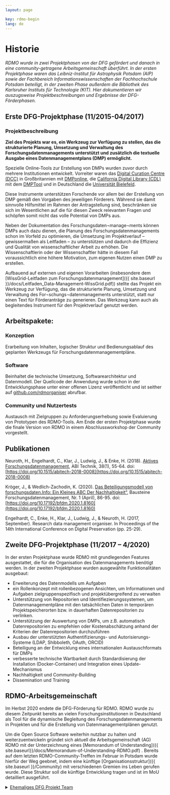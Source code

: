 ```yaml
---
layout: page

key: rdmo-begin
lang: de
---
```


# Historie

*RDMO wurde in zwei Projektphasen von der DFG gefördert und danach in eine community-getragene Arbeitsgemeinschaft überführt. In der ersten Projektphase waren das Leibniz-Institut für Astrophysik Potsdam (AIP) sowie der Fachbereich Informationswissenschaften der Fachhochschule Potsdam beteiligt, in der zweiten Phase außerdem die Bibliothek des Karlsruher Instituts für Technologie (KIT). Hier dokumentieren wir auszugsweise Projektbeschreibungen und Ergebnisse der DFG-Förderphasen.*

## Erste DFG-Projektphase (11/2015-04/2017)

### Projektbeschreibung

**Ziel des Projekts war es, ein Werkzeug zur Verfügung zu stellen, das die strukturierte Planung, Umsetzung und Verwaltung des Forschungsdatenmanagements unterstützt und zusätzlich die textuelle Ausgabe eines Datenmanagementplans (DMP) ermöglicht.**

Spezielle Online-Tools zur Erstellung von DMPs wurden zuvor durch mehrere Institutionen entwickelt. Vorreiter waren das [Digital Curation Centre (DCC)](http://www.dcc.ac.uk) in Großbritannien mit [DMPonline](https://dmponline.dcc.ac.uk), die [California Digital Library (CDL)](http://www.cdlib.org) mit dem [DMPTool](https://dmptool.org/) und in Deutschland die [Universität Bielefeld](https://www.uni-bielefeld.de/ub/digital/forschungsdaten).

Diese Instrumente unterstützen Forschende vor allem bei der Erstellung von DMP gemäß den Vorgaben des jeweiligen Förderers. Während sie damit sinnvolle Hilfsmittel im Rahmen der Antragstellung sind, beschränken sie sich im Wesentlichen auf die für diesen Zweck relevanten Fragen und schöpfen somit nicht das volle Potential von DMPs aus. 

Neben der Dokumentation des Forschungsdaten¬manage¬ments können DMPs auch dazu dienen, die Planung des Forschungsdatenmanagements schon im Vorfeld zu optimieren, die Umsetzung im Projektverlauf – gewissermaßen als Leitfaden – zu unterstützen und dadurch die Effizienz und Qualität von wissenschaftlicher Arbeit zu erhöhen. Die Wissenschaftlerin oder der Wissenschaftler hätte in diesem Fall voraussichtlich eine höhere Motivation, zum eigenen Nutzen einen DMP zu erstellen.

Aufbauend auf externen und eigenen Vorarbeiten (insbesondere dem [WissGrid-Leitfaden zum Forschungsdatenmanagement]({{ site.baseurl }}/docs/Leitfaden_Data-Management-WissGrid.pdf)) stellte das Projekt ein Werkzeug zur Verfügung, das die strukturierte Planung, Umsetzung und Verwaltung des For¬schungs¬datenmanagements unterstützt, statt nur einen Text für Förderanträge zu generieren. Das Werkzeug kann auch als begleitendes Instrument für den Projektverlauf genutzt werden.

## Arbeitspakete:

### Konzeption

Erarbeitung von Inhalten, logischer Struktur und Bedienungsablauf des geplanten Werkzeugs für Forschungsdatenmanagementpläne.

### Software

Beinhaltet die technische Umsetzung, Softwarearchitektur und Datenmodell. Der Quellcode der Anwendung wurde schon in der Entwicklungsphase unter einer offenen Lizenz veröffentlicht und ist seither auf [github.com/rdmorganiser](https://github.com/rdmorganiser) abrufbar.

### Community und Nutzertests

Austausch mit Zielgruppen zu Anforderungserhebung sowie Evaluierung von Prototypen des RDMO-Tools. Am Ende der ersten Projektphase wurde die finale Version von RDMO in einem Abschlussworkshop der Community vorgestellt.


## Publikationen

Neuroth, H., Engelhardt, C., Klar, J., Ludwig, J., & Enke, H. (2018). [Aktives Forschungsdatenmanagement](https://www.degruyter.com/view/journals/abitech/38/1/article-p55.xml), ABI Technik, 38(1), 55-64. doi: [https://doi.org/10.1515/abitech-2018-0008](https://doi.org/10.1515/abitech-2018-0008)

Kröger, J., & Wedlich-Zachodin, K. (2020). [Das Beteiligungsmodell von forschungsdaten.Info: Ein Kleines ABC Der Nachhaltigkeit“](/docs/das_beteiligungsmodel.pdf), Bausteine Forschungsdatenmanagement, Nr. 1 (April), 86-95. doi: [https://doi.org/10.17192/bfdm.2020.1.8160](https://doi.org/10.17192/bfdm.2020.1.8160)

Engelhardt, C., Enke, H., Klar, J., Ludwig, J., & Neuroth, H. (2017, September). Research data management organiser. In Proceedings of the 14th International Conference on Digital Preservation (pp. 25-29).


##  Zweite DFG-Projektphase (11/2017 – 4/2020)

In der ersten Projektphase wurde RDMO mit grundlegenden Features ausgestattet, die für die Organisation des Datenmanagements benötigt werden. In der zweiten Projektphase wurden ausgewählte Funktionalitäten ausgebaut:

* Erweiterung des Datenmodells um Aufgaben
* ein Rollenkonzept mit rollenbezogenen Ansichten, um Informationen und Aufgaben zielgruppenspezifisch und projektübergreifend zu verwalten
* Unterstützung von Repositorien und Identifiezierungssystemen, um Datenmanagementpläne mit den tatsächlichen Daten in temporären Projektspeicherorten bzw. in dauerhaften Datenrepositorien zu verlinken.
* Unterstützung der Auswertung von DMPs, um z.B. automatisch Datenrepositorien zu empfehlen oder Kostenabschätzung anhand der Kriterien der Datenrepositorien durchzuführen
* Ausbau der unterstützten Authentifizierungs- und Autorisierungs-Systeme (LDAP, Shibboleth, OAuth, ORCID)
* Beteiligung an der Entwicklung eines internationalen Austauschformats für DMPs
* verbesserte technische Wartbarkeit durch Standardisierung der Installation (Docker-Container) und Integration eines Update-Mechanismus
* Nachhaltigkeit und Community-Building
* Dissemination und Training


## RDMO-Arbeitsgemeinschaft

Im Herbst 2020 endete die DFG-Förderung für RDMO. RDMO wurde zu diesem Zeitpunkt bereits an vielen Forschungsinstitutionen in Deutschland als Tool für die dynamische Begleitung des Forschungsdatenmanagements in Projekten und für die Erstellung von Datenmanagementplänen genutzt.

Um die Open Source Software weiterhin nutzbar zu halten und weiterzuentwickeln gründet sich aktuell die Arbeitsgemeinschaft (AG) RDMO mit der Unterzeichnung eines [Memorandum of Understanding]({{ site.baseurl}}/docs/Memorandum-of-Understanding-RDMO.pdf) . 
Bereits auf dem letzten RDMO-Community-Treffen im Februar in Potsdam wurde hierfür der Weg geebnet, indem eine künftige [Organisationsstruktur]({{ site.baseurl }}/Community) mit verschiedenen Gremien ins Leben gerufen wurde. Diese Struktur soll die künftige Entwicklung tragen und ist im MoU detailliert ausgeführt.
<br/>

 
<details>
  <summary style="list-style-image: &#9658;"><u>Ehemaliges DFG Projekt Team</u></summary>

{% for member in site.data.dfg_team.former %}
<div class="team-member">
    <img src="{{ site.baseurl }}/{{ member.image}}" />
    <div class="team-member-info">
        {{ member.text.de | markdownify }}
    </div>
</div>
{% endfor %}

</details>
